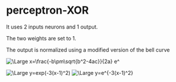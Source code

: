 # perceptron-XOR
It uses 2 inputs neurons and 1 output.

The two weights are set to 1.

The output is normalized using a modified version of the bell curve

<img src="https://latex.codecogs.com/svg.latex?\Large&space;x=\frac{-b\pm\sqrt{b^2-4ac}}{2a}" title="\Large x=\frac{-b\pm\sqrt{b^2-4ac}}{2a}" /> e^

<img src="https://latex.codecogs.com/svg.latex?\Large&space;y=exp(-3(x-1)^2)" title="\Large y=exp(-3(x-1)^2)" />
<img src="https://latex.codecogs.com/svg.latex?\Large&space;y=e^{-3(x-1)^2}" title="\Large y=e^{-3(x-1)^2}" />
